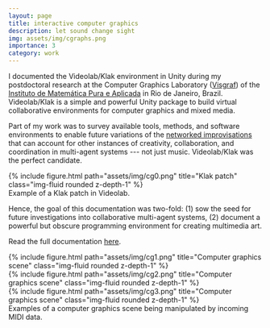 ```yaml
---
layout: page
title: interactive computer graphics
description: let sound change sight
img: assets/img/cgraphs.png
importance: 3
category: work
---
```


I documented the Videolab/Klak environment in Unity during my postdoctoral research at the Computer Graphics Laboratory (<a href="http://visgraf.impa.br">Visgraf</a>) of the <a href="https://impa.br">Instituto de Matemática Pura e Aplicada</a> in Rio de Janeiro, Brazil. Videolab/Klak is a simple and powerful Unity package to build virtual collaborative environments for computer graphics and mixed media.

Part of my work was to survey available tools, methods, and software environments to enable future variations of the <a href="../network_improv">networked improvisations</a> that can account for other instances of creativity, collaboration, and coordination in multi-agent systems --- not just music. Videolab/Klak was the perfect candidate.

<div class="row">
    <div class="col-sm mt-3 mt-md-0">
        {% include figure.html path="assets/img/cg0.png" title="Klak patch" class="img-fluid rounded z-depth-1" %}
    </div>
</div>
<div class="caption">
    Example of a Klak patch in Videolab.
</div>

Hence, the goal of this documentation was two-fold: (1) sow the seed for future investigations into collaborative multi-agent systems, (2) document a powerful but obscure programming environment for creating multimedia art.

Read the full documentation <a href="../../assets/pdf/tr-02-2021.pdf">here</a>.


<div class="row">
    <div class="col-sm mt-3 mt-md-0">
        {% include figure.html path="assets/img/cg1.png" title="Computer graphics scene" class="img-fluid rounded z-depth-1" %}
    </div>
    <div class="col-sm mt-3 mt-md-0">
        {% include figure.html path="assets/img/cg2.png" title="Computer graphics scene" class="img-fluid rounded z-depth-1" %}
    </div>
    <div class="col-sm mt-3 mt-md-0">
        {% include figure.html path="assets/img/cg3.png" title="Computer graphics scene" class="img-fluid rounded z-depth-1" %}
    </div>
</div>
<div class="caption">
    Examples of a computer graphics scene being manipulated by incoming MIDI data.
</div>

